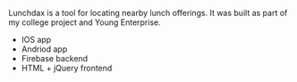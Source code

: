 Lunchdax is a tool for locating nearby lunch offerings. It was built as part of my college project and Young Enterprise.

- IOS app
- Andriod app
- Firebase backend
- HTML + jQuery frontend
